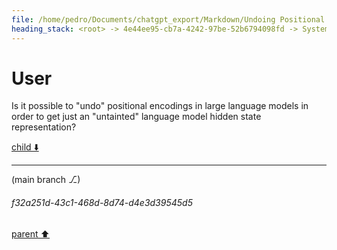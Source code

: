```yaml
---
file: /home/pedro/Documents/chatgpt_export/Markdown/Undoing Positional Encodings.md
heading_stack: <root> -> 4e44ee95-cb7a-4242-97be-52b6794098fd -> System -> 2984f899-ca70-4b1e-b2be-96ced8112a5e -> System -> aaa2f123-87f4-49f7-b9f0-234481819e63 -> User
---
```

# User

Is it possible to "undo" positional encodings in large language models in order to get just an "untainted" language model hidden state representation?

[child ⬇️](#f32a251d-43c1-468d-8d74-d4e3d39545d5)

---

(main branch ⎇)
###### f32a251d-43c1-468d-8d74-d4e3d39545d5
[parent ⬆️](#aaa2f123-87f4-49f7-b9f0-234481819e63)
